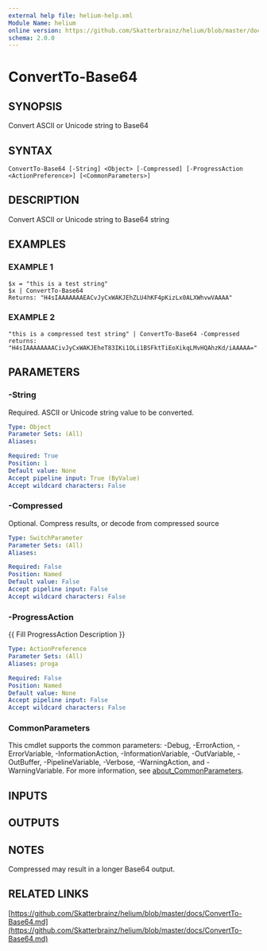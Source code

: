 ```yaml
---
external help file: helium-help.xml
Module Name: helium
online version: https://github.com/Skatterbrainz/helium/blob/master/docs/ConvertTo-Base64.md
schema: 2.0.0
---
```


# ConvertTo-Base64

## SYNOPSIS
Convert ASCII or Unicode string to Base64

## SYNTAX

```
ConvertTo-Base64 [-String] <Object> [-Compressed] [-ProgressAction <ActionPreference>] [<CommonParameters>]
```

## DESCRIPTION
Convert ASCII or Unicode string to Base64 string

## EXAMPLES

### EXAMPLE 1
```
$x = "this is a test string"
$x | ConvertTo-Base64
Returns: "H4sIAAAAAAAEACvJyCxWAKJEhZLU4hKF4pKizLx0ALXWhvwVAAAA"
```

### EXAMPLE 2
```
"this is a compressed test string" | ConvertTo-Base64 -Compressed
returns: "H4sIAAAAAAAACivJyCxWAKJEheT83IKi1OLi1BSFktTiEoXikqLMvHQAhzKd/iAAAAA="
```

## PARAMETERS

### -String
Required.
ASCII or Unicode string value to be converted.

```yaml
Type: Object
Parameter Sets: (All)
Aliases:

Required: True
Position: 1
Default value: None
Accept pipeline input: True (ByValue)
Accept wildcard characters: False
```

### -Compressed
Optional.
Compress results, or decode from compressed source

```yaml
Type: SwitchParameter
Parameter Sets: (All)
Aliases:

Required: False
Position: Named
Default value: False
Accept pipeline input: False
Accept wildcard characters: False
```

### -ProgressAction
{{ Fill ProgressAction Description }}

```yaml
Type: ActionPreference
Parameter Sets: (All)
Aliases: proga

Required: False
Position: Named
Default value: None
Accept pipeline input: False
Accept wildcard characters: False
```

### CommonParameters
This cmdlet supports the common parameters: -Debug, -ErrorAction, -ErrorVariable, -InformationAction, -InformationVariable, -OutVariable, -OutBuffer, -PipelineVariable, -Verbose, -WarningAction, and -WarningVariable. For more information, see [about_CommonParameters](http://go.microsoft.com/fwlink/?LinkID=113216).

## INPUTS

## OUTPUTS

## NOTES
Compressed may result in a longer Base64 output.

## RELATED LINKS

[https://github.com/Skatterbrainz/helium/blob/master/docs/ConvertTo-Base64.md](https://github.com/Skatterbrainz/helium/blob/master/docs/ConvertTo-Base64.md)

